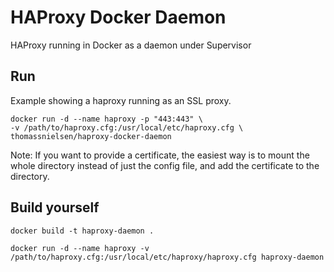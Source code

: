 # HAProxy Docker Daemon
HAProxy running in Docker as a daemon under Supervisor

## Run

Example showing a haproxy running as an SSL proxy.

```
docker run -d --name haproxy -p "443:443" \
-v /path/to/haproxy.cfg:/usr/local/etc/haproxy.cfg \ thomassnielsen/haproxy-docker-daemon
```

Note: If you want to provide a certificate, the easiest way is to mount the whole directory instead of just the config file, and add the certificate to the directory.

## Build yourself
```
docker build -t haproxy-daemon .
```

```
docker run -d --name haproxy -v /path/to/haproxy.cfg:/usr/local/etc/haproxy/haproxy.cfg haproxy-daemon
```
